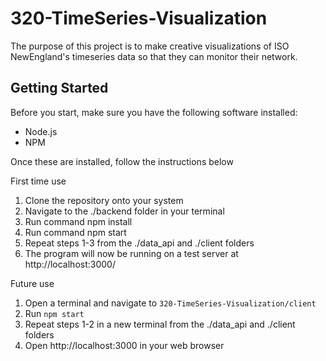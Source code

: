 # 320-TimeSeries-Visualization
The purpose of this project is to make creative visualizations of ISO NewEngland's timeseries data so that they can monitor their network.

## Getting Started
Before you start, make sure you have the following software installed:
- Node.js
- NPM

Once these are installed, follow the instructions below

First time use
1. Clone the repository onto your system
2. Navigate to the ./backend folder in your terminal
3. Run command npm install
4. Run command npm start
5. Repeat steps 1-3 from the ./data_api and ./client folders
6. The program will now be running on a test server at http://localhost:3000/


Future use

1. Open a terminal and navigate to `320-TimeSeries-Visualization/client`
2. Run `npm start`
3. Repeat steps 1-2 in a new terminal from the ./data_api and ./client folders
4. Open http://localhost:3000 in your web browser
